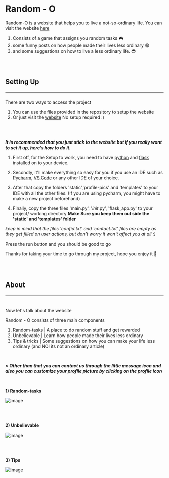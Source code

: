 # Random - O
Random-O is a website that helps you to live a not-so-ordinary life. You can visit the website [here](https://randomo.pythonanywhere.com)
1) Consists of a game that assigns you random tasks 🎮
2) some funny posts on how people made their lives less ordinary 😁
3) and some suggestions on how to live a less ordinary life. 😎
<br>
<br>

## **Setting Up**<hr>

There are two ways to access the project

1) You can use the files provided in the repository to setup the website
2) Or just visit the [website](https://randomo.pythonanywhere.com/) No setup required :)
<br>
<br>

***It is recommended that you just stick to the website but if you really want to set it up, here's how to do it.***


1) First off, for the Setup to work, you need to have [python](https://www.python.org/) and [flask](https://flask.palletsprojects.com/en/2.1.x/) installed on to your device.

2) Secondly, it'll make everything so easy for you if you use an IDE such as [Pycharm](https://www.jetbrains.com/pycharm/),  [VS Code](https://code.visualstudio.com/) or any other IDE of your choice.

3) After that copy the folders 'static','profile-pics' and 'templates' to your IDE with all the other files. (If you are using pycharm, you might have to make a new project beforehand)

4) Finally, copy the three files 'main.py', '_init_.py', 'flask_app.py' tp your project/ working directory **Make Sure you keep them out side the 'static' and 'templates' folder**

_keep in mind that the files 'confid.txt' and 'contact.txt' files are empty as they get filled on user actions, but don't worry it won't affect you at all :)_

Press the run button and you should be good to go


Thanks for taking your time to go through my project, hope you enjoy it 💖

<br>
<br>

## **About**<hr>
<br>
Now let's talk about the website
<br>

Random - O consists of three main components

1) Random-tasks  | A place to do random stuff and get rewarded
2) Unbelievable  | Learn how people made their lives less ordinary
3) Tips & tricks | Some suggestions on how you can make your life less ordinary (and NO! its not an ordinary article)

<br>

***> Other than that you can contact us through the little message icon and also you can customize your profile picture by clicking on the profile icon***

<br>

**1) Random-tasks**
<br>

![image](https://user-images.githubusercontent.com/103160608/163717654-f0481725-fb54-4971-adb1-8a7f42bfb444.png)

<br><br>

**2) Unbelievable**
<br>

![image](https://user-images.githubusercontent.com/103160608/163717699-afc98b25-2201-4f21-840e-c8e2c48a03c7.png)

<br><br>

**3) Tips**
<br>

![image](https://user-images.githubusercontent.com/103160608/163717720-3c3bac45-0c1f-4692-9d65-0f4bacb28d13.png)

<br>

